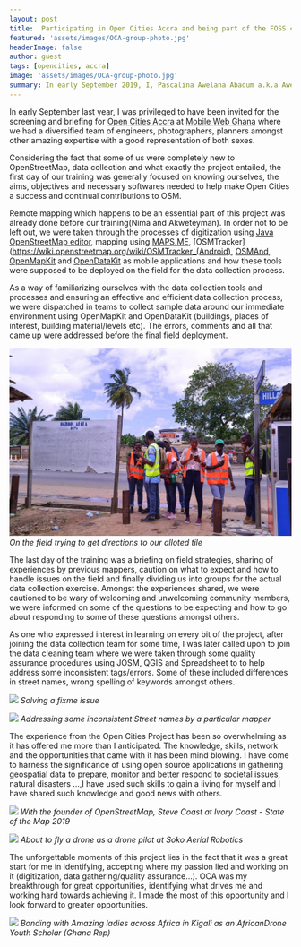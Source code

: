 ```yaml
---
layout: post
title:  Participating in Open Cities Accra and being part of the FOSS community
featured: 'assets/images/OCA-group-photo.jpg'
headerImage: false
author: guest
tags: [opencities, accra]
image: 'assets/images/OCA-group-photo.jpg'
summary: In early September 2019, I, Pascalina Awelana Abadum a.k.a AwezGeo participated in the Open Cities Accra mapping project  both as a field data collector and a data cleaner. The experience from the project has been so overwhelming as it has offered me more than I anticipated.
---
```


In early September last year, I was privileged to have been invited for the screening and briefing for [Open Cities Accra](https://opencitiesproject.org/accra/) at [Mobile Web Ghana](https://mobilewebghana.org) where we had a diversified team of engineers, photographers, planners amongst other amazing expertise with a good representation of both sexes.

Considering the fact that some of us were completely new to OpenStreetMap, data collection and what exactly the project entailed,  the first day of our training was generally focused on knowing ourselves, the aims, objectives and necessary softwares needed to help make Open Cities a success and continual contributions to OSM.

Remote mapping which happens to be an essential part of this project was already done before our training(Nima and Akweteyman). In order not to be left out, we were taken through the processes of digitization using [Java OpenStreetMap editor](https://josm.openstreetmap.de/),  mapping using [MAPS.ME](https://maps.me/#gsc.tab), [OSMTracker](https://wiki.openstreetmap.org/wiki/OSMTracker_(Android), [OSMAnd](https://osmand.net), [OpenMapKit](http://openmapkit.org/) and [OpenDataKit](https://opendatakit.org/) as mobile applications and how these tools were supposed to be deployed on the field for the data collection process.

As a way of familiarizing ourselves with the data collection tools and processes and ensuring an effective and efficient data collection process, we were dispatched in teams to collect sample data around our immediate environment using OpenMapKit and OpenDataKit (buildings, places of interest, building material/levels etc). The errors, comments and all that came up were addressed before the final field deployment.

![](/assets/images/field-day.jpg)
*On the field trying to get directions to our alloted tile*

The last day of the training was a briefing on field strategies, sharing of experiences by previous mappers, caution on what to expect and how to handle issues on the field and finally dividing us into groups for the actual data collection exercise. Amongst the experiences shared, we were cautioned to be wary of welcoming and unwelcoming community members, we were informed on some of the questions to be expecting and how to go about responding to some of these questions amongst others.                                                                                                                            

As one who expressed interest in learning on every bit of the project, after joining the data collection team for some time, I was later called upon to join the data cleaning team where we were taken through some quality assurance procedures using JOSM, QGIS and Spreadsheet to to help address some inconsistent tags/errors.  Some of these included differences in street names, wrong spelling of keywords amongst others.

![](/images/posts/addressing-a-fixme.png)
*Solving a fixme issue*

![](/images/posts/verifying-street-names-from-one-of-the-mappers.png)
*Addressing some inconsistent Street names by a particular mapper*

The experience from the Open Cities Project has been so overwhelming as it has offered me more than I anticipated. The knowledge, skills, network and the opportunities that came with it has been mind blowing.  I have come to harness the significance of using open source applications in gathering geospatial data to prepare, monitor and better respond to societal issues, natural disasters …,I have used such skills to gain a living for myself and I have shared such knowledge and good news with others. 

![](/images/posts/state-of-the-map-africa-2018.jpeg)
*With the founder of OpenStreetMap, Steve Coast at Ivory Coast - State of the Map 2019*

![](/images/posts/drone-piloting-training-soko.jpeg)
 *About to fly a drone as a drone pilot at Soko Aerial Robotics*

The unforgettable moments of this project lies in the fact that it was a great start for me in identifying, accepting where my passion lied and working on it (digitization, data gathering/quality assurance…). OCA was my breakthrough for great opportunities, identifying what drives me and working hard towards achieving it. I made the most of this opportunity and I look forward to greater opportunities.

![](/images/posts/africandroneforum-2020.jpeg)
 *Bonding with Amazing ladies across Africa in Kigali as an AfricanDrone Youth Scholar (Ghana Rep)*

